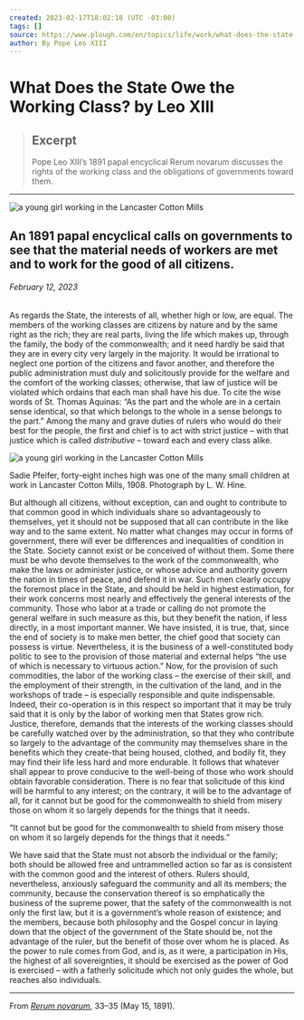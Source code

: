 ```yaml
---
created: 2023-02-17T18:02:18 (UTC -03:00)
tags: []
source: https://www.plough.com/en/topics/life/work/what-does-the-state-owe-the-working-class?utm_source=Plough+-+English&utm_campaign=fb5803abe9-Weekly_2023_02_17&utm_medium=email&utm_term=0_4cbb94afa4-fb5803abe9-295682545
author: By Pope Leo XIII
---
```


# What Does the State Owe the Working Class? by Leo XIII

> ## Excerpt
> Pope Leo XIII’s 1891 papal encyclical Rerum novarum discusses the rights of the working class and the obligations of governments toward them.

---
   ![a young girl working in the Lancaster Cotton Mills](https://www.plough.com/-/media/images/plough/article/2023/winter/leo/leohero.jpg?la=en)

## An 1891 papal encyclical calls on governments to see that the material needs of workers are met and to work for the good of all citizens.

###### February 12, 2023

As regards the State, the interests of all, whether high or low, are equal. The members of the working classes are citizens by nature and by the same right as the rich; they are real parts, living the life which makes up, through the family, the body of the commonwealth; and it need hardly be said that they are in every city very largely in the majority. It would be irrational to neglect one portion of the citizens and favor another, and therefore the public administration must duly and solicitously provide for the welfare and the comfort of the working classes; otherwise, that law of justice will be violated which ordains that each man shall have his due. To cite the wise words of St. Thomas Aquinas: “As the part and the whole are in a certain sense identical, so that which belongs to the whole in a sense belongs to the part.” Among the many and grave duties of rulers who would do their best for the people, the first and chief is to act with strict justice – with that justice which is called *distributive* – toward each and every class alike.

![a young girl working in the Lancaster Cotton Mills](https://www.plough.com/-/media/images/plough/article/2023/winter/leo/leoembed.jpg?la=en)

Sadie Pfeifer, forty-eight inches high was one of the many small children at work in Lancaster Cotton Mills, 1908. Photograph by L. W. Hine.

But although all citizens, without exception, can and ought to contribute to that common good in which individuals share so advantageously to themselves, yet it should not be supposed that all can contribute in the like way and to the same extent. No matter what changes may occur in forms of government, there will ever be differences and inequalities of condition in the State. Society cannot exist or be conceived of without them. Some there must be who devote themselves to the work of the commonwealth, who make the laws or administer justice, or whose advice and authority govern the nation in times of peace, and defend it in war. Such men clearly occupy the foremost place in the State, and should be held in highest estimation, for their work concerns most nearly and effectively the general interests of the community. Those who labor at a trade or calling do not promote the general welfare in such measure as this, but they benefit the nation, if less directly, in a most important manner. We have insisted, it is true, that, since the end of society is to make men better, the chief good that society can possess is virtue. Nevertheless, it is the business of a well-constituted body politic to see to the provision of those material and external helps “the use of which is necessary to virtuous action.” Now, for the provision of such commodities, the labor of the working class – the exercise of their skill, and the employment of their strength, in the cultivation of the land, and in the workshops of trade – is especially responsible and quite indispensable. Indeed, their co-operation is in this respect so important that it may be truly said that it is only by the labor of working men that States grow rich. Justice, therefore, demands that the interests of the working classes should be carefully watched over by the administration, so that they who contribute so largely to the advantage of the community may themselves share in the benefits which they create-that being housed, clothed, and bodily fit, they may find their life less hard and more endurable. It follows that whatever shall appear to prove conducive to the well-being of those who work should obtain favorable consideration. There is no fear that solicitude of this kind will be harmful to any interest; on the contrary, it will be to the advantage of all, for it cannot but be good for the commonwealth to shield from misery those on whom it so largely depends for the things that it needs.

“It cannot but be good for the commonwealth to shield from misery those on whom it so largely depends for the things that it needs.”

We have said that the State must not absorb the individual or the family; both should be allowed free and untrammelled action so far as is consistent with the common good and the interest of others. Rulers should, nevertheless, anxiously safeguard the community and all its members; the community, because the conservation thereof is so emphatically the business of the supreme power, that the safety of the commonwealth is not only the first law, but it is a government’s whole reason of existence; and the members, because both philosophy and the Gospel concur in laying down that the object of the government of the State should be, not the advantage of the ruler, but the benefit of those over whom he is placed. As the power to rule comes from God, and is, as it were, a participation in His, the highest of all sovereignties, it should be exercised as the power of God is exercised – with a fatherly solicitude which not only guides the whole, but reaches also individuals.

---

From [*Rerum novarum*](https://www.vatican.va/content/leo-xiii/en/encyclicals/documents/hf_l-xiii_enc_15051891_rerum-novarum.html "Read more"), 33–35 (May 15, 1891).

